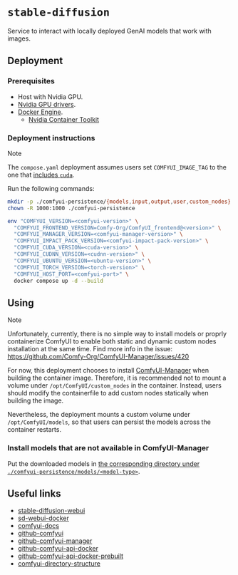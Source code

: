 # `stable-diffusion`

Service to interact with locally deployed GenAI models that work with images.

## Deployment

### Prerequisites

- Host with Nvidia GPU.
- [Nvidia GPU drivers](../../system-setup/graphics.md#nvidia).
- [Docker Engine](../../system-setup/toolchains/docker/README.md).
  - [Nvidia Container Toolkit](../../system-setup/toolchains/docker/README.md#nvidia-contianer-toolkit)

### Deployment instructions

> [!NOTE]
>
> The `compose.yaml` deployment assumes users set `COMFYUI_IMAGE_TAG` to the one that [includes `cuda`][github-comfyui-api-docker-prebuilt].

Run the following commands:

```bash
mkdir -p ./comfyui-persistence/{models,input,output,user,custom_nodes}
chown -R 1000:1000 ./comfyui-persistence

env "COMFYUI_VERSION=<comfyui-version>" \
  "COMFYUI_FRONTEND_VERSION=Comfy-Org/ComfyUI_frontend@<version>" \
  "COMFYUI_MANAGER_VERSION=<comfyui-manager-version>" \
  "COMFYUI_IMPACT_PACK_VERSION=<comfyui-impact-pack-version>" \
  "COMFYUI_CUDA_VERSION=<cuda-version>" \
  "COMFYUI_CUDNN_VERSION=<cudnn-version>" \
  "COMFYUI_UBUNTU_VERSION=<ubuntu-version>" \
  "COMFYUI_TORCH_VERSION=<torch-version>" \
  "COMFYUI_HOST_PORT=<comfyui-port>" \
  docker compose up -d --build
```

## Using

> [!NOTE]
>
> Unfortunately, currently, there is no simple way to install models or proprly containerize ComfyUI to enable both static and dynamic custom nodes installation at the same time. Find more info in the issue: https://github.com/Comfy-Org/ComfyUI-Manager/issues/420
>
> For now, this deployment chooses to install [ComfyUI-Manager][github-comfyui-manager] when building the container image. Therefore, it is recommended not to mount a volume under `/opt/ComfyUI/custom_nodes` in the container. Instead, users should modify the containerfile to add custom nodes statically when building the image.
>
> Nevertheless, the deployment mounts a custom volume under `/opt/ComfyUI/models`, so that users can persist the models across the container restarts.

### Install models that are not available in ComfyUI-Manager

Put the downloaded models in [the corresponding directory under `./comfyui-persistence/models/<model-type>`][comfyui-directory-structure].

## Useful links

- [stable-diffusion-webui][stable-diffusion-webui]
- [sd-webui-docker][sd-webui-docker]
- [comfyui-docs][comfyui-docs]
- [github-comfyui][github-comfyui]
- [github-comfyui-manager][github-comfyui-manager]
- [github-comfyui-api-docker][github-comfyui-api-docker]
- [github-comfyui-api-docker-prebuilt][github-comfyui-api-docker-prebuilt]
- [comfyui-directory-structure][comfyui-directory-structure]

[stable-diffusion-webui]: https://github.com/AUTOMATIC1111/stable-diffusion-webui
[sd-webui-docker]: https://github.com/neggles/sd-webui-docker
[comfyui-docs]: https://docs.comfy.org
[github-comfyui]: https://github.com/comfyanonymous/ComfyUI
[github-comfyui-manager]: https://github.com/Comfy-Org/ComfyUI-Manager
[github-comfyui-api-docker]: https://github.com/SaladTechnologies/comfyui-api
[github-comfyui-api-docker-prebuilt]: https://github.com/SaladTechnologies/comfyui-api?tab=readme-ov-file#prebuilt-docker-images
[comfyui-directory-structure]: https://comfyui-wiki.com/en/interface/files
